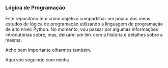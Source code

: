 ### Lógica de Programação 

Este repositório tem como objetivo compartilhar um pouco dos meus estudos de lógica de programação utilizando a linguagem de programação de alto nível: Python. No momento, vou passar por algumas informações introdutórias sobre, mas, deixarei um link com a história e detalhes sobre a mesma. 

Acho bem importante olharmos também.

Aqui vou seguindo com minha 


